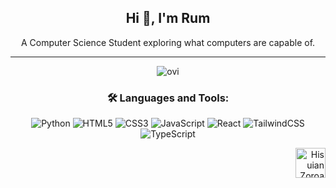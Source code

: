 <div align="center">

## Hi 👋, I'm Rum  
A Computer Science Student exploring what computers are capable of.

---

<img src="https://github-readme-stats.vercel.app/api/top-langs?username=lurantys&show_icons=true&locale=en&layout=compact&theme=chartreuse-dark" alt="ovi" />

### 🛠️ Languages and Tools:
<div>
  <img src="https://img.shields.io/badge/Python-3776AB?style=for-the-badge&logo=python&logoColor=white" alt="Python"/>
  <img src="https://img.shields.io/badge/HTML5-E34F26?style=for-the-badge&logo=html5&logoColor=white" alt="HTML5"/>
  <img src="https://img.shields.io/badge/CSS3-1572B6?style=for-the-badge&logo=css3&logoColor=white" alt="CSS3"/>
  <img src="https://img.shields.io/badge/JavaScript-F7DF1E?style=for-the-badge&logo=javascript&logoColor=black" alt="JavaScript"/>
  <img src="https://img.shields.io/badge/React-61DAFB?style=for-the-badge&logo=react&logoColor=black" alt="React"/>
  <img src="https://img.shields.io/badge/TailwindCSS-06B6D4?style=for-the-badge&logo=tailwindcss&logoColor=white" alt="TailwindCSS"/>
  <img src="https://img.shields.io/badge/TypeScript-3178C6?style=for-the-badge&logo=typescript&logoColor=white" alt="TypeScript"/>

</div>

</div>
<p align="right">
  <img src="https://images-wixmp-ed30a86b8c4ca887773594c2.wixmp.com/f/0ff71e15-a6f4-44ef-955c-99c78d959c44/dfk1m8a-a3a123d5-a2d1-45c1-8dab-56373d12f962.gif?token=eyJ0eXAiOiJKV1QiLCJhbGciOiJIUzI1NiJ9.eyJzdWIiOiJ1cm46YXBwOjdlMGQxODg5ODIyNjQzNzNhNWYwZDQxNWVhMGQyNmUwIiwiaXNzIjoidXJuOmFwcDo3ZTBkMTg4OTgyMjY0MzczYTVmMGQ0MTVlYTBkMjZlMCIsIm9iaiI6W1t7InBhdGgiOiJcL2ZcLzBmZjcxZTE1LWE2ZjQtNDRlZi05NTVjLTk5Yzc4ZDk1OWM0NFwvZGZrMW04YS1hM2ExMjNkNS1hMmQxLTQ1YzEtOGRhYi01NjM3M2QxMmY5NjIuZ2lmIn1dXSwiYXVkIjpbInVybjpzZXJ2aWNlOmZpbGUuZG93bmxvYWQiXX0.HTXbfI279Bzk4lvW4CzOp8uEsM2oeT87Zf7BpRNkMVw" width="48" height="48" alt="Hisuian Zoroark"/>
</p>

